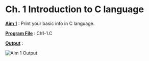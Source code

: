 # Ch. 1 Introduction to C language

<u>**Aim** 1</u> : Print your basic info in C language.

<u>**Program File**</u> : Ch1-1.C

<u>**Output**</u> :

![Aim 1 Output]()